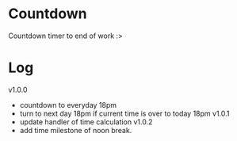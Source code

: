 # Countdown
Countdown timer to end of work :>

# Log
v1.0.0
 - countdown to everyday 18pm
 - turn to next day 18pm if current time is over to today 18pm
v1.0.1
 - update handler of time calculation
v1.0.2
 - add time milestone of noon break.
